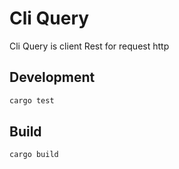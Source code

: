 # Cli Query

Cli Query is client Rest for request http

## Development

```sh
cargo test
```

## Build

```sh
cargo build
```
